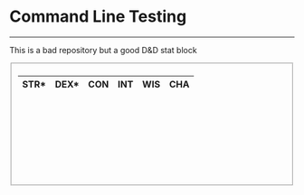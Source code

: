 # Command Line Testing
---


This is a bad repository but a good D&D stat block


<fieldset style="min-height: 200px">

|STR*|DEX*|CON|INT|WIS|CHA|
|:---:|:---:|:---:|:---:|:---:|:---:|


</body>
</fieldset>
</div>
